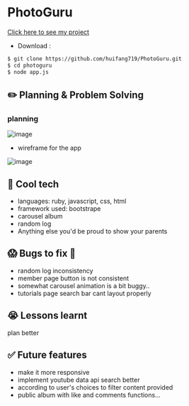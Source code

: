 # PhotoGuru


[Click here to see my project](https://arcane-oasis-62521.herokuapp.com/)
- Download :
```zsh
$ git clone https://github.com/huifang719/PhotoGuru.git
$ cd photoguru
$ node app.js
```

## :pencil2: Planning & Problem Solving
### planning
![image](https://user-images.githubusercontent.com/112321294/189789223-de6008ea-59fe-44ed-8c42-066dcbbca8c1.png)
- wireframe for the app

![image](https://user-images.githubusercontent.com/112321294/189789513-eab061be-6240-4738-8be2-6c2d4c5de411.png)

## :rocket: Cool tech
- languages: ruby, javascript, css, html
- framework used: bootstrape
- carousel album
- random log 
- Anything else you'd be proud to show your parents

## :scream: Bugs to fix :poop:
- random log inconsistency 
- member page button is not consistent 
- somewhat carousel animation is a bit buggy..
- tutorials page search bar cant layout properly

## :sob: Lessons learnt
plan better

## :white_check_mark: Future features
- make it more responsive 
- implement youtube data api search better
- according to user's choices to filter content provided
- public album with like and comments functions...

